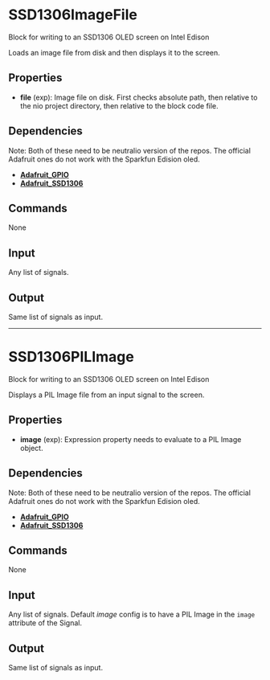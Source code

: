 SSD1306ImageFile
================

Block for writing to an SSD1306 OLED screen on Intel Edison

Loads an image file from disk and then displays it to the screen.

Properties
----------
-   **file** (exp): Image file on disk. First checks absolute path, then relative to the nio project directory, then relative to the block code file.

Dependencies
------------
Note: Both of these need to be neutralio version of the repos. The official Adafruit ones do not work with the Sparkfun Edision oled.
-   [**Adafruit_GPIO**](https://github.com/neutralio/Adafruit_Python_GPIO)
-   [**Adafruit_SSD1306**](https://github.com/neutralio/Adafruit_Python_SSD1306)

Commands
--------
None

Input
-----
Any list of signals.

Output
------
Same list of signals as input.

------------------------------------------------------------------------------

SSD1306PILImage
===============

Block for writing to an SSD1306 OLED screen on Intel Edison

Displays a PIL Image file from an input signal to the screen.

Properties
----------
-   **image** (exp): Expression property needs to evaluate to a PIL Image object.

Dependencies
------------
Note: Both of these need to be neutralio version of the repos. The official Adafruit ones do not work with the Sparkfun Edision oled.
-   [**Adafruit_GPIO**](https://github.com/neutralio/Adafruit_Python_GPIO)
-   [**Adafruit_SSD1306**](https://github.com/neutralio/Adafruit_Python_SSD1306)

Commands
--------
None

Input
-----
Any list of signals. Default *image* config is to have a PIL Image in the `image` attribute of the Signal.

Output
------
Same list of signals as input.

